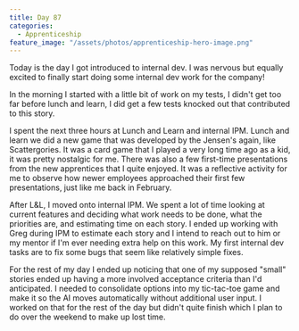 ```yaml
---
title: Day 87
categories:
  - Apprenticeship
feature_image: "/assets/photos/apprenticeship-hero-image.png"
---
```


Today is the day I got introduced to internal dev. I was nervous but equally excited to finally start doing
some internal dev work for the company!

In the morning I started with a little bit of work on my tests, I didn't get too far before lunch and learn,
I did get a few tests knocked out that contributed to this story.

I spent the next three hours at Lunch and Learn and internal IPM. Lunch and learn we did a new game that was
developed by the Jensen's again, like Scattergories. It was a card game that I played a very long time ago as
a kid, it was pretty nostalgic for me. There was also a few first-time presentations from the new apprentices
that I quite enjoyed. It was a reflective activity for me to observe how newer employees approached their first
few presentations, just like me back in February.

After L&L, I moved onto internal IPM. We spent a lot of time looking at current features and deciding what work
needs to be done, what the priorities are, and estimating time on each story. I ended up working with Greg during
IPM to estimate each story and I intend to reach out to him or my mentor if I'm ever needing extra help on this work.
My first internal dev tasks are to fix some bugs that seem like relatively simple fixes.

For the rest of my day I ended up noticing that one of my supposed "small" stories ended up having a more
involved acceptance criteria than I'd anticipated. I needed to consolidate options into my tic-tac-toe game and
make it so the AI moves automatically without additional user input. I worked on that for the rest of the day but
didn't quite finish which I plan to do over the weekend to make up lost time.
